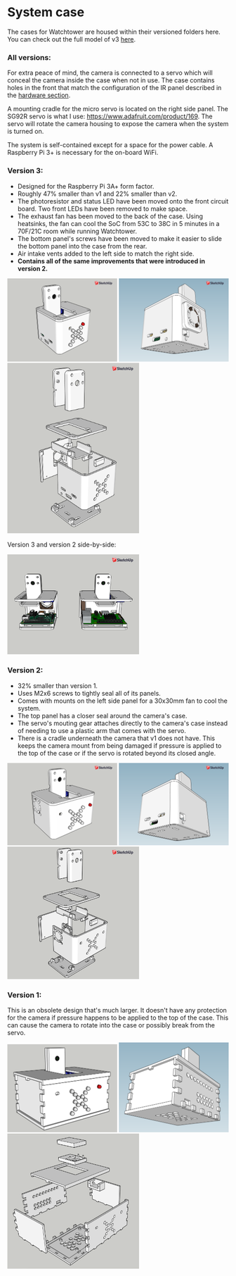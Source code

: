 # System case

The cases for Watchtower are housed within their versioned folders here. You can check out the full model of v3 [here](./v3/parts/v3_all_parts.stl).

### All versions:

For extra peace of mind, the camera is connected to a servo which will conceal the camera inside the case when not in use. The case contains holes in the front that match the configuration of the IR panel described in the [hardware section](../hardware).

A mounting cradle for the micro servo is located on the right side panel. The SG92R servo is what I use: https://www.adafruit.com/product/169. The servo will rotate the camera housing to expose the camera when the system is turned on.

The system is self-contained except for a space for the power cable. A Raspberry Pi 3+ is necessary for the on-board WiFi.

### Version 3:

- Designed for the Raspberry Pi 3A+ form factor.
- Roughly 47% smaller than v1 and 22% smaller than v2.
- The photoresistor and status LED have been moved onto the front circuit board. Two front LEDs have been removed to make space.
- The exhaust fan has been moved to the back of the case. Using heatsinks, the fan can cool the SoC from 53C to 38C in 5 minutes in a 70F/21C room while running Watchtower.
- The bottom panel's screws have been moved to make it easier to slide the bottom panel into the case from the rear.
- Air intake vents added to the left side to match the right side.
- **Contains all of the same improvements that were introduced in version 2.**

<img src="./v3/v3_top_front.png" width="250" /> <img src="./v3/v3_bottom_back.png" width="250" />
<img src="./v3/v3_exploded.png" width="300" />

Version 3 and version 2 side-by-side:

<img src="./v3/v2_v3_comparison.png" width="300" />

### Version 2:

- 32% smaller than version 1.
- Uses M2x6 screws to tightly seal all of its panels.
- Comes with mounts on the left side panel for a 30x30mm fan to cool the system.
- The top panel has a closer seal around the camera's case.
- The servo's mouting gear attaches directly to the camera's case instead of needing to use a plastic arm that comes with the servo.
- There is a cradle underneath the camera that v1 does not have. This keeps the camera mount from being damaged if pressure is applied to the top of the case or if the servo is rotated beyond its closed angle.

<img src="./v2/v2_top_front.png" width="250" /> <img src="./v2/v2_bottom_back.png" width="250" />
<img src="./v2/v2_exploded.png" width="300" />

### Version 1:

This is an obsolete design that's much larger. It doesn't have any protection for the camera if pressure happens to be applied to the top of the case. This can cause the camera to rotate into the case or possibly break from the servo.

<img src="./v1/v1_top_front.png" width="250" /> <img src="./v1/v1_bottom_back.png" width="250" />
<img src="./v1/v1_exploded.png" width="300" />
